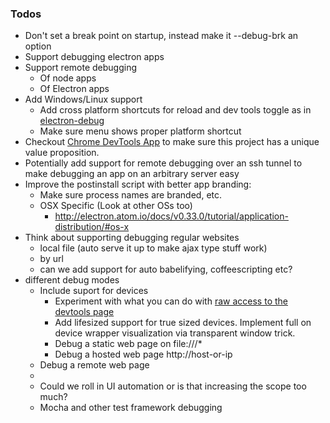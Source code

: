 ### Todos

  - Don't set a break point on startup, instead make it --debug-brk an option
  - Support debugging electron apps
  - Support remote debugging
    - Of node apps
    - Of Electron apps
  - Add Windows/Linux support
    - Add cross platform shortcuts for reload and dev tools toggle as in [electron-debug](https://www.npmjs.com/package/electron-debug)
    - Make sure menu shows proper platform shortcut
  - Checkout [Chrome DevTools App](https://kenneth.io/blog/2014/12/28/taking-chrome-devtools-outside-the-browser/) to make sure this project has a unique value proposition.
  - Potentially add support for remote debugging over an ssh tunnel to make debugging an app on an arbitrary server easy
  - Improve the postinstall script with better app branding:
    - Make sure process names are branded, etc.
    - OSX Specific (Look at other OSs too)
      - http://electron.atom.io/docs/v0.33.0/tutorial/application-distribution/#os-x
  - Think about supporting debugging regular websites
    - local file (auto serve it up to make ajax type stuff work)
    - by url
    - can we add support for auto babelifying, coffeescripting etc?
  - different debug modes
    - Include suport for devices
      - Experiment with what you can do with [raw access to the devtools page](https://github.com/atom/electron/issues/3221#issuecomment-151350686)
      - Add lifesized support for true sized devices. Implement full on device wrapper visualization via transparent window trick.
      - Debug a static web page on file:///*
      - Debug a hosted web page http://host-or-ip
    - Debug a remote web page
    -
    - Could we roll in UI automation or is that increasing the scope too much?
    - Mocha and other test framework debugging
  
